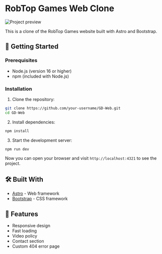 # RobTop Games Web Clone

![Project preview](https://i.imgur.com/P55Oabw.png)

This is a clone of the RobTop Games website built with Astro and Bootstrap.

## 🚀 Getting Started

### Prerequisites

- Node.js (version 16 or higher)
- npm (included with Node.js)

### Installation

1. Clone the repository:

```bash
git clone https://github.com/your-username/GD-Web.git
cd GD-Web
```

2. Install dependencies:

```bash
npm install
```

3. Start the development server:

```bash
npm run dev
```

Now you can open your browser and visit `http://localhost:4321` to see the project.

## 🛠️ Built With

- [Astro](https://astro.build/) - Web framework
- [Bootstrap](https://getbootstrap.com/) - CSS framework

## 📝 Features

- Responsive design
- Fast loading
- Video policy
- Contact section
- Custom 404 error page
